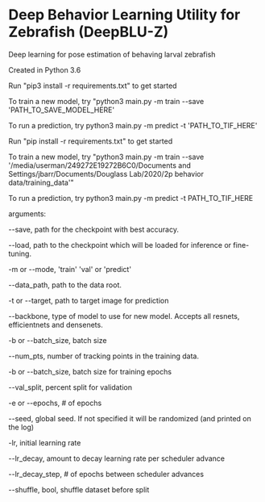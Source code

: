 # Deep Behavior Learning Utility for Zebrafish (DeepBLU-Z)
Deep learning for pose estimation of behaving larval zebrafish

Created in Python 3.6

Run "pip3 install -r requirements.txt" to get started

To train a new model, try "python3 main.py -m train --save 'PATH_TO_SAVE_MODEL_HERE'

To run a prediction, try python3 main.py -m predict -t 'PATH_TO_TIF_HERE'

Run "pip install -r requirements.txt" to get started

To train a new model, try "python3 main.py -m train --save '/media/userman/249272E19272B6C0/Documents and Settings/jbarr/Documents/Douglass Lab/2020/2p behavior data/training_data'"

To run a prediction, try python3 main.py -m predict -t PATH_TO_TIF_HERE

arguments:

--save, path for the checkpoint with best accuracy.

--load, path to the checkpoint which will be loaded for inference or fine-tuning.

-m or --mode, 'train' 'val' or 'predict'

--data_path, path to the data root.

-t or --target, path to target image for prediction

--backbone, type of model to use for new model. Accepts all resnets, efficientnets and densenets.

-b or --batch_size, batch size

--num_pts, number of tracking points in the training data.

-b or --batch_size, batch size for training epochs

--val_split, percent split for validation

-e or --epochs, # of epochs

--seed, global seed. If not specified it will be randomized (and printed on the log)

-lr, initial learning rate

--lr_decay, amount to decay learning rate per scheduler advance

--lr_decay_step, # of epochs between scheduler advances

--shuffle, bool, shuffle dataset before split